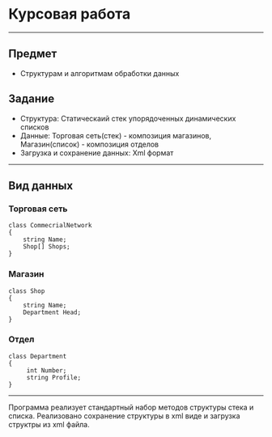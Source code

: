 # Курсовая работа
***
## Предмет
- Структурам и алгоритмам обработки данных
## Задание
- Структура: Статическаий стек упорядоченных динамических списков
- Данные: Торговая сеть(стек) - композиция магазинов, Магазин(список) - композиция отделов
- Загрузка и сохранение данных: Xml формат
***
## Вид данных
### Торговая сеть

    class CommecrialNetwork 
    {
        string Name;
        Shop[] Shops;
    }
    
### Магазин

    class Shop 
    {
        string Name;
        Department Head; 
    }
    
### Отдел

    class Department
    {
         int Number;
         string Profile;
    }

***
Программа реализует стандартный набор методов структуры стека и списка.
Реализовано сохранение структуры в xml виде и загрузка структры из xml файла.

